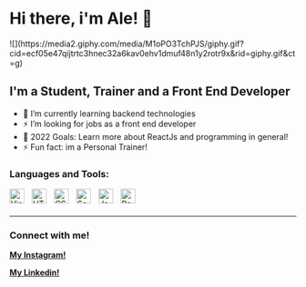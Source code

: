 # Hi there, i'm Ale! 👋 

<div aling="center">
    ![](https://media2.giphy.com/media/M1oPO3TchPJS/giphy.gif?cid=ecf05e47qijtrtc3hnec32a6kav0ehv1dmuf48n1y2rotr9x&rid=giphy.gif&ct=g)
</div>


## I'm a Student, Trainer and a Front End Developer

- 🌱 I’m currently learning backend technologies
- ⚡ I’m looking for jobs as a front end developer
- 🥅 2022 Goals: Learn more about ReactJs and programming in general!
- ⚡ Fun fact: im a Personal Trainer!



### Languages and Tools:

<img align="left" alt="Visual Studio Code" width="26px" src="https://cdn.jsdelivr.net/gh/devicons/devicon/icons/vscode/vscode-original.svg" style="padding-right:10px;" />
<img align="left" alt="HTML5" width="26px" src="https://cdn.jsdelivr.net/gh/devicons/devicon/icons/html5/html5-original.svg" style="padding-right:10px;" />
<img align="left" alt="CSS3" width="26px" src="https://cdn.jsdelivr.net/gh/devicons/devicon/icons/css3/css3-original.svg" style="padding-right:10px;" />
<img align="left" alt="Sass" width="26px" src="https://cdn.jsdelivr.net/gh/devicons/devicon/icons/sass/sass-original.svg" style="padding-right:10px;" />
<img align="left" alt="JavaScript" width="26px" src="https://cdn.jsdelivr.net/gh/devicons/devicon/icons/javascript/javascript-original.svg" style="padding-right:10px;" />
<img align="left" alt="React" width="26px" src="https://cdn.jsdelivr.net/gh/devicons/devicon/icons/react/react-original.svg" style="padding-right:10px;" />

<br />
<br />

---

### Connect with me!

[**My Instagram!**](https://www.instagram.com/ale_otero2/ "My Instagram!")

[**My Linkedin!**](https://www.linkedin.com/in/alejandro-otero-656a3518a/ "My Linkedin!")